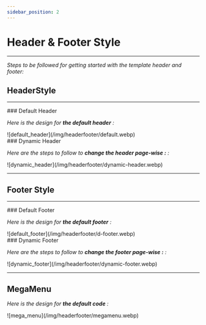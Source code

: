 ```yaml
---
sidebar_position: 2
---
```


# Header & Footer Style

<hr />

_Steps to be followed for getting started with the template header and footer:_

## HeaderStyle
<hr />
<div className="text-small">
### Default Header
</div>

_Here is the design for **the default header** :_

<div className="p-3 mb-3">![default_header](/img/headerfooter/default.webp)</div>

<div className="text-small">
### Dynamic Header
</div>

_Here are the steps to follow to **change the header page-wise :** :_

<div className="p-3 mb-3">![dynamic_header](/img/headerfooter/dynamic-header.webp)</div>

<hr/>

## Footer Style

<hr />
<div className="text-small">
### Default Footer
</div>

_Here is the design for **the default footer** :_

<div className="p-3 mb-3">![default_footer](/img/headerfooter/d-footer.webp)</div>

<div className="text-small">
### Dynamic Footer
</div>

_Here are the steps to follow to **change the footer page-wise :** :_

<div className="p-3 mb-3">![dynamic_footer](/img/headerfooter/dynamic-footer.webp)</div>

<hr/>

## MegaMenu

_Here is the design for **the default code** :_

<div className="p-3 mb-3">![mega_menu](/img/headerfooter/megamenu.webp)</div>

